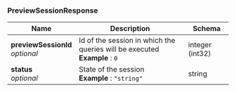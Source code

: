 
<a name="previewsessionresponse"></a>
### PreviewSessionResponse

|Name|Description|Schema|
|---|---|---|
|**previewSessionId**  <br>*optional*|Id of the session in which the queries will be executed  <br>**Example** : `0`|integer (int32)|
|**status**  <br>*optional*|State of the session  <br>**Example** : `"string"`|string|



